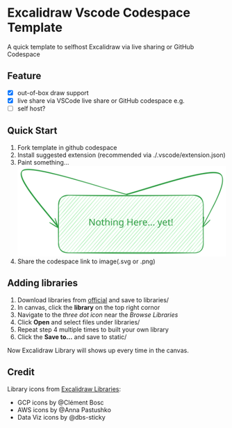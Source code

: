 # Excalidraw Vscode Codespace Template

A quick template to selfhost Excalidraw via live sharing or GitHub Codespace

## Feature

- [x] out-of-box draw support
- [x] live share via VSCode live share or GitHub codespace e.g.
- [ ] self host?

## Quick Start

1. Fork template in github codespace
2. Install suggested extension (recommended via ./.vscode/extension.json)
3. Paint something...  
    ![](canvas.excalidraw.svg)
4. Share the codespace link to image(.svg or .png)

## Adding libraries

1. Download libraries from [official](https://libraries.excalidraw.com/) and save to libraries/
2. In canvas, click the **library** on the top right cornor
3. Navigate to the *three dot icon* near the *Browse Libraries*
4. Click **Open** and select files under libraries/
5. Repeat step 4 multiple times to built your own library
6. Click the **Save to...** and save to static/

Now Excalidraw Library will shows up every time in the canvas.


## Credit

Library icons from [Excalidraw Libraries](https://libraries.excalidraw.com/):

- GCP icons by @Clément Bosc
- AWS icons by @Anna Pastushko
- Data Viz icons by @dbs-sticky